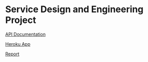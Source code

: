 # Service Design and Engineering Project
[API Documentation](https://app.swaggerhub.com/apis/MassimoMengarda/SDE-project)

[Heroku App](https://sde-project-unitn.herokuapp.com/)

[Report](https://github.com/MassimoMengarda/sde-project/blob/master/report.pdf)

